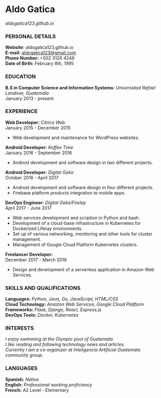 # Aldo Gatica

_aldogatica123.github.io_  

### PERSONAL DETAILS

**Website:** aldogatica123.github.io  
**E-mail:** aldogatica123@gmail.com  
**Phone Number:** +502 3126 4249  
**Date of Birth:** February 8th, 1995  

### EDUCATION

**B.S in Computer Science and Information Systems:** _Universidad Rafael Landívar, Guatemala_  
January 2013 - present

### EXPERIENCE

**Web Developer:** _Cítrico Web_  
January 2015 - December 2015

- Web development and maintenance for WordPress websites.  

**Android Developer:** _Koffee Time_  
January 2016 - September 2016  

- Android development and software design in two different projects.  

**Android Developer:** _Digital Geko_  
October 2016 - April 2017  

- Android development and software design in four different projects.  
- Firebase platform products integration to mobile apps.  

**DevOps Engineer:** _Digital Geko/Firelay_  
April 2017 - June 2017

- Web services development and scription in Python and bash.  
- Development of a cloud-base infrastructure in Kubernetes for Dockerized Liferay environments.  
- Set up of various networking, monitoring and other tools for cluster management.  
- Management of Google Cloud Platform Kubernetes clusters.  

**Freelancer Developer:**  
December 2017 - March 2018  

- Design and development of a serverless application in Amazon Web Services.

### SKILLS AND QUALIFICATIONS

**Languages:**              _Python, Java, Go, JavaScript, HTML/CSS_  
**Cloud Technology:**       _Amazon Web Services, Google Cloud Platform_  
**Frameworks:**             _Flask, Django, React, Express.js_  
**DevOps Tools:**           _Docker, Kubernetes_  

### INTERESTS

_I enjoy swimming at the Olympic pool of Guatemala._  
_I like reading and following technology news and articles._   
_Currently I am a co-organizer at Inteligencia Artificial Guatemala community group._  

### LANGUAGES

**Spanish:**    _Native_  
**English:**    _Professional working proficiency_  
**French:**     A2 Level - Elementary  

